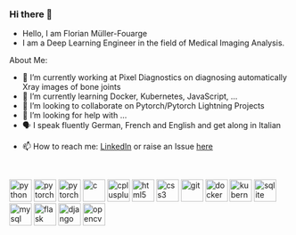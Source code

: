 ### Hi there 👋

<!--
![](https://komarev.com/ghpvc/?username=FlorianMF&color=green)

-->

- Hello, I am Florian Müller-Fouarge
- I am a Deep Learning Engineer in the field of Medical Imaging Analysis.

About Me:
- 🔭 I’m currently working at Pixel Diagnostics on diagnosing automatically Xray images of bone joints
- 🌱 I’m currently learning Docker, Kubernetes, JavaScript, ...
- 👯 I’m looking to collaborate on Pytorch/Pytorch Lightning Projects
- 🤔 I’m looking for help with ...
- 🗣️ I speak fluently German, French and English and get along in Italian
<!--
- 💬 Ask me about ...
-->
- 📫 How to reach me: [LinkedIn](https://www.linkedin.com/in/florian-mueller-fouarge/) or raise an Issue [here](https://github.com/FlorianMF/FlorianMF/issues)

<!--
- ⚡ Fun fact: ...
<p>&nbsp;
    <img align="center" src="https://github-readme-stats.vercel.app/api?username=FlorianMF&show_icons=true"
        alt="oke-aditya" />
</p>
-->
<br>
<p align="left">
    <img src="https://devicons.github.io/devicon/devicon.git/icons/python/python-original.svg" 
         alt="python" width="40" height="40" />
    <img src="https://www.vectorlogo.zone/logos/pytorch/pytorch-icon.svg" 
         alt="pytorch" width="40" height="40" />
    <img src="https://github.com/PyTorchLightning/pytorch-lightning/blob/master/docs/source/_images/logos/lightning_logo.svg" 
         alt="pytorch lightning" width="40" height="40" />
  <!--
    <img src="https://www.vectorlogo.zone/logos/tensorflow/tensorflow-icon.svg" 
        alt="tensorflow" width="40" height="40" />
  -->
    <img src="https://devicons.github.io/devicon/devicon.git/icons/c/c-original.svg" 
         alt="c" width="40" height="40" />
    <img src="https://devicons.github.io/devicon/devicon.git/icons/cplusplus/cplusplus-original.svg" 
         alt="cplusplus" width="40" height="40" />
    <img src="https://devicons.github.io/devicon/devicon.git/icons/html5/html5-original-wordmark.svg" 
         alt="html5" width="40" height="40" />
    <img src="https://devicons.github.io/devicon/devicon.git/icons/css3/css3-original-wordmark.svg" 
         alt="css3" width="40" height="40" />
    <!--
    <img src="https://www.vectorlogo.zone/logos/google_cloud/google_cloud-icon.svg" 
        alt="gcp" width="40" height="40" />
    -->
    <img src="https://www.vectorlogo.zone/logos/git-scm/git-scm-icon.svg" 
         alt="git" width="40" height="40" />
    <img src="https://devicons.github.io/devicon/devicon.git/icons/docker/docker-original-wordmark.svg" 
         alt="docker" width="40" height="40" />
    <img src="https://www.vectorlogo.zone/logos/kubernetes/kubernetes-icon.svg"
         alt="kubernetes" width="40" height="40" />
    <!--
    <img src="https://devicons.github.io/devicon/devicon.git/icons/linux/linux-original.svg" 
        alt="linux" width="40" height="40" />
    -->
    <img src="https://www.vectorlogo.zone/logos/sqlite/sqlite-ar21.svg" 
         alt="sqlite" width="40" height="40" />
    <img src="https://devicons.github.io/devicon/devicon.git/icons/mysql/mysql-original-wordmark.svg" 
         alt="mysql" width="40" height="40" />
     <img src="https://www.vectorlogo.zone/logos/pocoo_flask/pocoo_flask-icon.svg" 
          alt="flask" width="40" height="40" />
    <img src="https://devicons.github.io/devicon/devicon.git/icons/django/django-original.svg" 
         alt="django" width="40" height="40" />
    <img src="https://www.vectorlogo.zone/logos/opencv/opencv-icon.svg" 
         alt="opencv" width="40" height="40" />
</p>
